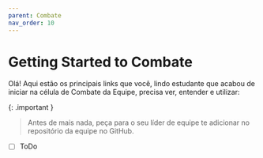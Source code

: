 ```yaml
---
parent: Combate
nav_order: 10
---
```

# Getting Started to Combate

Olá! Aqui estão os principais links que você, lindo estudante que acabou de iniciar na célula de Combate da Equipe, precisa ver, entender e utilizar:

{: .important }
> Antes de mais nada, peça para o seu líder de equipe te adicionar no repositório da equipe no GitHub. 

- [ ] ToDo
